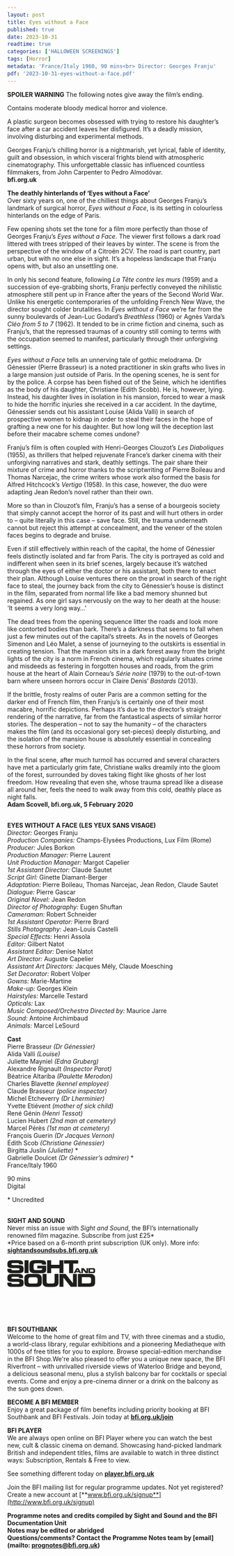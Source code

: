```yaml
---
layout: post
title: Eyes without a Face
published: true
date: 2023-10-31
readtime: true
categories: ['HALLOWEEN SCREENINGS']
tags: [Horror]
metadata: 'France/Italy 1960, 90 mins<br> Director: Georges Franju'
pdf: '2023-10-31-eyes-without-a-face.pdf'
---
```


**SPOILER WARNING** The following notes give away the film’s ending.

Contains moderate bloody medical horror and violence.

A plastic surgeon becomes obsessed with trying to restore his daughter’s face after a car accident leaves her disfigured. It’s a deadly mission, involving disturbing and experimental methods.

Georges Franju’s chilling horror is a nightmarish, yet lyrical, fable of identity, guilt and obsession, in which visceral frights blend with atmospheric cinematography. This unforgettable classic has influenced countless filmmakers, from John Carpenter to Pedro Almodóvar.  
**bfi.org.uk**  

**The deathly hinterlands of ‘Eyes without a Face’**  
Over sixty years on, one of the chilliest things about Georges Franju’s landmark of surgical horror, _Eyes without a Face_, is its setting in colourless hinterlands on the edge of Paris.

Few opening shots set the tone for a film more perfectly than those of Georges Franju’s _Eyes without a Face_. The viewer first follows a dark road littered with trees stripped of their leaves by winter. The scene is from the perspective of the window of a Citroën 2CV. The road is part country, part urban, but with no one else in sight. It’s a hopeless landscape that Franju opens with, but also an unsettling one.

In only his second feature, following _La Tête contre les murs_ (1959) and a succession of eye-grabbing shorts, Franju perfectly conveyed the nihilistic atmosphere still pent up in France after the years of the Second World War. Unlike his energetic contemporaries of the unfolding French New Wave, the director sought colder brutalities. In _Eyes without a Face_ we’re far from the sunny boulevards of Jean-Luc Godard’s _Breathless_ (1960) or Agnès Varda’s _Cléo from 5 to 7_ (1962). It tended to be in crime fiction and cinema, such as Franju’s, that the repressed traumas of a country still coming to terms with the occupation seemed to manifest, particularly through their unforgiving settings.

_Eyes without a Face_ tells an unnerving tale of gothic melodrama. Dr Génessier (Pierre Brasseur) is a noted practitioner in skin grafts who lives in a large mansion just outside of Paris. In the opening scenes, he is sent for by the police. A corpse has been fished out of the Seine, which he identifies as the body of his daughter, Christiane (Edith Scobb). He is, however, lying. Instead, his daughter lives in isolation in his mansion, forced to wear a mask to hide the horrific injuries she received in a car accident. In the daytime, Génessier sends out his assistant Louise (Alida Valli) in search of prospective women to kidnap in order to steal their faces in the hope of grafting a new one for his daughter. But how long will the deception last before their macabre scheme comes undone?

Franju’s film is often coupled with Henri-Georges Clouzot’s _Les Diaboliques_ (1955), as thrillers that helped rejuvenate France’s darker cinema with their unforgiving narratives and stark, deathly settings. The pair share their mixture of crime and horror thanks to the scriptwriting of Pierre Boileau and Thomas Narcejac, the crime writers whose work also formed the basis for Alfred Hitchcock’s _Vertigo_ (1958). In this case, however, the duo were adapting Jean Redon’s novel rather than their own.

More so than in Clouzot’s film, Franju’s has a sense of a bourgeois society that simply cannot accept the horror of its past and will hurt others in order to – quite literally in this case – save face. Still, the trauma underneath cannot but reject this attempt at concealment, and the veneer of the stolen faces begins to degrade and bruise.

Even if still effectively within reach of the capital, the home of Génessier feels distinctly isolated and far from Paris. The city is portrayed as cold and indifferent when seen in its brief scenes, largely because it’s watched through the eyes of either the doctor or his assistant, both there to enact their plan. Although Louise ventures there on the prowl in search of the right face to steal, the journey back from the city to Génessier’s house is distinct in the film, separated from normal life like a bad memory shunned but regained. As one girl says nervously on the way to her death at the house: ‘It seems a very long way…’

The dead trees from the opening sequence litter the roads and look more like contorted bodies than bark. There’s a darkness that seems to fall when just a few minutes out of the capital’s streets. As in the novels of Georges Simenon and Léo Malet, a sense of journeying to the outskirts is essential in creating tension. That the mansion sits in a dark forest away from the bright lights of the city is a norm in French cinema, which regularly situates crime and misdeeds as festering in forgotten houses and roads, from the grim house at the heart of Alain Corneau’s _Série noire_ (1979) to the out-of-town barn where unseen horrors occur in Claire Denis’ _Bastards_ (2013).

If the brittle, frosty realms of outer Paris are a common setting for the darker end of French film, then Franju’s is certainly one of their most macabre, horrific depictions. Perhaps it’s due to the director’s straight rendering of the narrative, far from the fantastical aspects of similar horror stories. The desperation – not to say the humanity – of the characters makes the film (and its occasional gory set-pieces) deeply disturbing, and the isolation of the mansion house is absolutely essential in concealing these horrors from society.

In the final scene, after much turmoil has occurred and several characters have met a particularly grim fate, Christiane walks dreamily into the gloom of the forest, surrounded by doves taking flight like ghosts of her lost freedom. How revealing that even she, whose trauma spread like a disease all around her, feels the need to walk away from this cold, deathly place as night falls.  
**Adam Scovell, bfi.org.uk, 5 February 2020**  
<br>

**EYES WITHOUT A FACE (LES YEUX SANS VISAGE)**  
_Director:_ Georges Franju  
_Production Companies:_ Champs-Elysées Productions, Lux Film (Rome)  
_Producer:_ Jules Borkon  
_Production Manager:_ Pierre Laurent  
_Unit Production Manager:_ Margot Capelier  
_1st Assistant Director:_ Claude Sautet  
_Script Girl:_ Ginette Diamant-Berger  
_Adaptation:_ Pierre Boileau, Thomas Narcejac, Jean Redon, Claude Sautet  
_Dialogue:_ Pierre Gascar  
_Original Novel:_ Jean Redon  
_Director of Photography:_ Eugen Shuftan  
_Cameraman:_ Robert Schneider  
_1st Assistant Operator:_ Pierre Brard  
_Stills Photography:_ Jean-Louis Castelli  
_Special Effects:_ Henri Assola  
_Editor:_ Gilbert Natot  
_Assistant Editor:_ Denise Natot  
_Art Director:_ Auguste Capelier  
_Assistant Art Directors:_ Jacques Mély,
Claude Moesching  
_Set Decorator:_ Robert Volper  
_Gowns:_ Marie-Martine  
_Make-up:_ Georges Klein  
_Hairstyles:_ Marcelle Testard  
_Opticals:_ Lax  
_Music Composed/Orchestra Directed by:_ Maurice Jarre  
_Sound:_ Antoine Archimbaud  
_Animals:_ Marcel LeSourd  

**Cast**  
Pierre Brasseur _(Dr Génessier)_  
Alida Valli _(Louise)_  
Juliette Mayniel _(Edna Gruberg)_  
Alexandre Rignault _(Inspector Parot)_  
Béatrice Altariba _(Paulette Merodon)_  
Charles Blavette _(kennel employee)_  
Claude Brasseur _(police inspector)_  
Michel Etcheverry _(Dr Lherminier)_  
Yvette Etiévent _(mother of sick child)_  
René Génin _(Henri Tessot)_  
Lucien Hubert _(2nd man at cemetery)_  
Marcel Pérès _(1st man at cemetery)_  
François Guerin _(Dr Jacques Vernon)_  
Édith Scob _(Christiane Génessier)_  
Birgitta Juslin _(Juliette)_ *  
Gabrielle Doulcet _(Dr Génessier’s admirer)_ *  
France/Italy 1960  

90 mins  
Digital  

\* Uncredited  
<br>

**SIGHT AND SOUND**<br>
Never miss an issue with _Sight and Sound_, the BFI’s internationally renowned film magazine. Subscribe from just £25*<br>
*Price based on a 6-month print subscription (UK only). More info: [**sightandsoundsubs.bfi.org.uk**](https://sightandsoundsubs.bfi.org.uk/subscribe)

<img style="float: left;" src="/img/sight-and-sound.jpg" width="40%" height="40%"><br><br><br><br><br><br><br><br>

**BFI SOUTHBANK**  
Welcome to the home of great film and TV, with three cinemas and a studio, a world-class library, regular exhibitions and a pioneering Mediatheque with 1000s of free titles for you to explore. Browse special-edition merchandise in the BFI Shop.We&#39;re also pleased to offer you a unique new space, the BFI Riverfront – with unrivalled riverside views of Waterloo Bridge and beyond, a delicious seasonal menu, plus a stylish balcony bar for cocktails or special events. Come and enjoy a pre-cinema dinner or a drink on the balcony as the sun goes down.  

**BECOME A BFI MEMBER**  
Enjoy a great package of film benefits including priority booking at BFI Southbank and BFI Festivals. Join today at [**bfi.org.uk/join**](http://www.bfi.org.uk/join)  

**BFI PLAYER**  
 We are always open online on BFI Player where you can watch the best new, cult &amp; classic cinema on demand. Showcasing hand-picked landmark British and independent titles, films are available to watch in three distinct ways: Subscription, Rentals &amp; Free to view.  

See something different today on [**player.bfi.org.uk**](https://player.bfi.org.uk)  

Join the BFI mailing list for regular programme updates. Not yet registered? Create a new account at [**www.bfi.org.uk/signup**](http://www.bfi.org.uk/signup)

**Programme notes and credits compiled by Sight and Sound and the BFI Documentation Unit  
Notes may be edited or abridged  
Questions/comments? Contact the Programme Notes team by [email](mailto: prognotes@bfi.org.uk)**

<!--stackedit_data:
eyJoaXN0b3J5IjpbLTk1MjgzNzUzMF19
-->